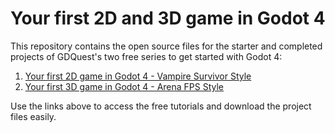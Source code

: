 # Your first 2D and 3D game in Godot 4

This repository contains the open source files for the starter and completed projects of GDQuest's two free series to get started with Godot 4:

1. [Your first 2D game in Godot 4 - Vampire Survivor Style](https://www.gdquest.com/library/first_2d_game_godot4_vampire_survivor/)
2. [Your first 3D game in Godot 4 - Arena FPS Style](https://www.gdquest.com/library/first_3d_game_godot4_arena_fps/)

Use the links above to access the free tutorials and download the project files easily.
